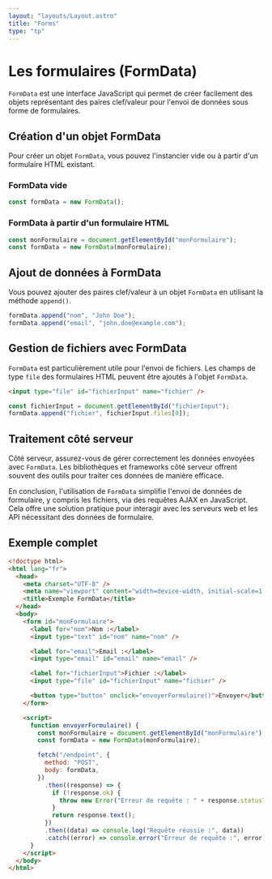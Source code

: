 ```yaml
---
layout: "layouts/Layout.astro"
title: "Forms"
type: "tp"
---
```


# Les formulaires (FormData)

`FormData` est une interface JavaScript qui permet de créer facilement des objets représentant des paires clef/valeur pour l'envoi de données sous forme de formulaires.

## Création d'un objet FormData

Pour créer un objet `FormData`, vous pouvez l'instancier vide ou à partir d'un formulaire HTML existant.

### FormData vide

```js
const formData = new FormData();
```

### FormData à partir d'un formulaire HTML

```js
const monFormulaire = document.getElementById("monFormulaire");
const formData = new FormData(monFormulaire);
```

## Ajout de données à FormData

Vous pouvez ajouter des paires clef/valeur à un objet `FormData` en utilisant la méthode `append()`.

```js
formData.append("nom", "John Doe");
formData.append("email", "john.doe@example.com");
```

## Gestion de fichiers avec FormData

`FormData` est particulièrement utile pour l'envoi de fichiers. Les champs de type `file` des formulaires HTML peuvent être ajoutés à l'objet `FormData`.

```html
<input type="file" id="fichierInput" name="fichier" />
```

```js
const fichierInput = document.getElementById("fichierInput");
formData.append("fichier", fichierInput.files[0]);
```

## Traitement côté serveur

Côté serveur, assurez-vous de gérer correctement les données envoyées avec `FormData`. Les bibliothèques et frameworks côté serveur offrent souvent des outils pour traiter ces données de manière efficace.

En conclusion, l'utilisation de `FormData` simplifie l'envoi de données de formulaire, y compris les fichiers, via des requêtes AJAX en JavaScript. Cela offre une solution pratique pour interagir avec les serveurs web et les API nécessitant des données de formulaire.

## Exemple complet

```html
<!doctype html>
<html lang="fr">
  <head>
    <meta charset="UTF-8" />
    <meta name="viewport" content="width=device-width, initial-scale=1.0" />
    <title>Exemple FormData</title>
  </head>
  <body>
    <form id="monFormulaire">
      <label for="nom">Nom :</label>
      <input type="text" id="nom" name="nom" />

      <label for="email">Email :</label>
      <input type="email" id="email" name="email" />

      <label for="fichierInput">Fichier :</label>
      <input type="file" id="fichierInput" name="fichier" />

      <button type="button" onclick="envoyerFormulaire()">Envoyer</button>
    </form>

    <script>
      function envoyerFormulaire() {
        const monFormulaire = document.getElementById("monFormulaire");
        const formData = new FormData(monFormulaire);

        fetch("/endpoint", {
          method: "POST",
          body: formData,
        })
          .then((response) => {
            if (!response.ok) {
              throw new Error("Erreur de requête : " + response.statusText);
            }
            return response.text();
          })
          .then((data) => console.log("Requête réussie :", data))
          .catch((error) => console.error("Erreur de requête :", error));
      }
    </script>
  </body>
</html>
```
